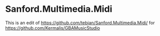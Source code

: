 Sanford.Multimedia.Midi
=======================

This is an edit of https://github.com/tebjan/Sanford.Multimedia.Midi/ for https://github.com/Kermalis/GBAMusicStudio